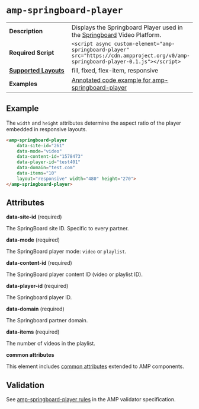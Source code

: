 <!---
Copyright 2016 The AMP HTML Authors. All Rights Reserved.

Licensed under the Apache License, Version 2.0 (the "License");
you may not use this file except in compliance with the License.
You may obtain a copy of the License at

      http://www.apache.org/licenses/LICENSE-2.0

Unless required by applicable law or agreed to in writing, software
distributed under the License is distributed on an "AS-IS" BASIS,
WITHOUT WARRANTIES OR CONDITIONS OF ANY KIND, either express or implied.
See the License for the specific language governing permissions and
limitations under the License.
-->

# <a name="amp-springboard-player"></a> `amp-springboard-player`

<table>
  <tr>
    <td width="40%"><strong>Description</strong></td>
    <td>Displays the Springboard Player used in the <a href="http://publishers.springboardplatform.com">Springboard</a> Video Platform.
  </tr>
  <tr>
    <td width="40%"><strong>Required Script</strong></td>
    <td><code>&lt;script async custom-element="amp-springboard-player" src="https://cdn.ampproject.org/v0/amp-springboard-player-0.1.js">&lt;/script></code></td>
  </tr>
  <tr>
    <td class="col-fourty"><strong><a href="https://www.ampproject.org/docs/guides/responsive/control_layout.html">Supported Layouts</a></strong></td>
    <td>fill, fixed, flex-item, responsive</td>
  </tr>
  <tr>
    <td width="40%"><strong>Examples</strong></td>
    <td><a href="https://ampbyexample.com/components/amp-springboard-player/">Annotated code example for amp-springboard-player</a></td>
  </tr>
  </tr>
</table>

## Example

The `width` and `height` attributes determine the aspect ratio of the player embedded in responsive layouts.

```html
<amp-springboard-player
	data-site-id="261"
	data-mode="video"
	data-content-id="1578473"
	data-player-id="test401"
	data-domain="test.com"
	data-items="10"
	layout="responsive" width="480" height="270">
</amp-springboard-player>
```

## Attributes

**data-site-id** (required)

The SpringBoard site ID. Specific to every partner.

**data-mode** (required)

The SpringBoard player mode: `video` or `playlist`.

**data-content-id** (required)

The SpringBoard player content ID (video or playlist ID).

**data-player-id** (required)

The Springboard player ID.

**data-domain** (required)

The Springboard partner domain.

**data-items** (required)

The number of videos in the playlist.

**common attributes**

This element includes [common attributes](https://www.ampproject.org/docs/reference/common_attributes) extended to AMP components.

## Validation

See [amp-springboard-player rules](https://github.com/ampproject/amphtml/blob/master/extensions/amp-springboard-player/0.1/validator-amp-springboard-player.protoascii) in the AMP validator specification.
